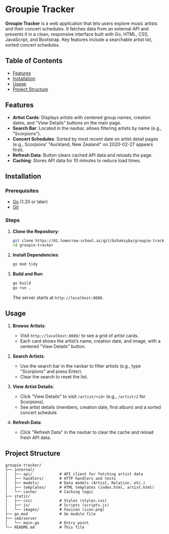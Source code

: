 # Groupie Tracker


**Groupie Tracker** is a web application that lets users explore music artists and their concert schedules. It fetches data from an external API and presents it in a clean, responsive interface built with Go, HTML, CSS, JavaScript, and Bootstrap. Key features include a searchable artist list, sorted concert schedules.

## Table of Contents
- [Features](#features)
- [Installation](#installation)
- [Usage](#usage)
- [Project Structure](#project-structure)

## Features
- **Artist Cards**: Displays artists with centered group names, creation dates, and "View Details" buttons on the main page.
- **Search Bar**: Located in the navbar, allows filtering artists by name (e.g., "Scorpions").
- **Concert Schedules**: Sorted by most recent date on artist detail pages (e.g., Scorpions' "Auckland, New Zealand" on 2020-02-27 appears first).
- **Refresh Data**: Button clears cached API data and reloads the page.
- **Caching**: Stores API data for 10 minutes to reduce load times.


## Installation

### Prerequisites
- [Go](https://golang.org/dl/) (1.20 or later)
- [Git](https://git-scm.com/downloads)

### Steps
1. **Clone the Repository**:
   ```bash
   git clone https://01.tomorrow-school.ai/git/bzhaksyba/groupie-tracker
   cd groupie-tracker
   ```

2. **Install Dependencies**:
   ```bash
   go mod tidy
   ```

3. **Build and Run**:
   ```bash
   go build
   go run .
   ```
   The server starts at `http://localhost:8080`.

## Usage
1. **Browse Artists**:
   - Visit `http://localhost:8080/` to see a grid of artist cards.
   - Each card shows the artist’s name, creation date, and image, with a centered "View Details" button.

2. **Search Artists**:
   - Use the search bar in the navbar to filter artists (e.g., type "Scorpions" and press Enter).
   - Clear the search to reset the list.

3. **View Artist Details**:
   - Click "View Details" to visit `/artist/<id>` (e.g., `/artist/2` for Scorpions).
   - See artist details (members, creation date, first album) and a sorted concert schedule.

4. **Refresh Data**:
   - Click "Refresh Data" in the navbar to clear the cache and reload fresh API data.

## Project Structure
```
groupie-tracker/
├── internal/
│   ├── api/            # API client for fetching artist data
│   ├── handlers/       # HTTP handlers and tests
│   ├── models/         # Data models (Artist, Relation, etc.)
│   ├── templates/      # HTML templates (index.html, artist.html)
│   └── cache/          # Caching logic
├── static/
│   ├── css/            # Styles (styles.css)
│   ├── js/             # Scripts (scripts.js)
│   └── images/         # Favicon (icon.png)
├── go.mod              # Go module file
├── cmd/server
│   └── main.go         # Entry point
└── README.md           # This file
```

